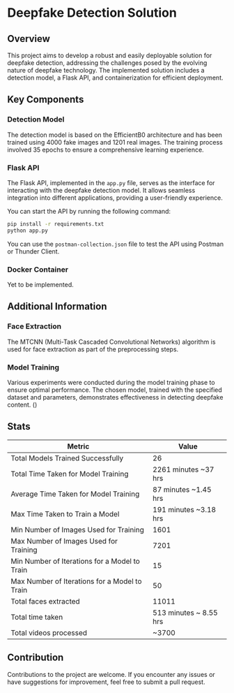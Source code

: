 # Deepfake Detection Solution

## Overview

This project aims to develop a robust and easily deployable solution for deepfake detection, addressing the challenges posed by the evolving nature of deepfake technology. The implemented solution includes a detection model, a Flask API, and containerization for efficient deployment.

## Key Components

### Detection Model

The detection model is based on the EfficientB0 architecture and has been trained using 4000 fake images and 1201 real images. The training process involved 35 epochs to ensure a comprehensive learning experience.

### Flask API

The Flask API, implemented in the `app.py` file, serves as the interface for interacting with the deepfake detection model. It allows seamless integration into different applications, providing a user-friendly experience.

You can start the API by running the following command:

```bash
pip install -r requirements.txt
python app.py
```

You can use the `postman-collection.json` file to test the API using Postman or Thunder Client.

### Docker Container

Yet to be implemented.

## Additional Information

### Face Extraction

The MTCNN (Multi-Task Cascaded Convolutional Networks) algorithm is used for face extraction as part of the preprocessing steps.

### Model Training

Various experiments were conducted during the model training phase to ensure optimal performance. The chosen model, trained with the specified dataset and parameters, demonstrates effectiveness in detecting deepfake content. ()

## Stats

Metric | Value
--- | ---
Total Models Trained Successfully | 26
Total Time Taken for Model Training | 2261 minutes ~37 hrs
Average Time Taken for Model Training | 87 minutes ~1.45 hrs
Max Time Taken to Train a Model | 191 minutes ~3.18 hrs
Min Number of Images Used for Training | 1601
Max Number of Images Used for Training | 7201
Min Number of Iterations for a Model to Train | 15
Max Number of Iterations for a Model to Train | 50
| Total faces extracted | 11011 |
| Total time taken | 513 minutes ~ 8.55 hrs |
| Total videos processed | ~3700 |

## Contribution

Contributions to the project are welcome. If you encounter any issues or have suggestions for improvement, feel free to submit a pull request.